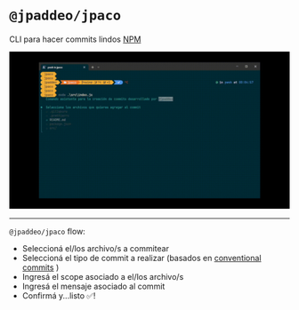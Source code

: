 # `@jpaddeo/jpaco`

CLI para hacer commits lindos [NPM](https://www.npmjs.com/@jpaddeo/jpaco)

![jpaco-demo](https://github.com/jpaddeo/jpaco/blob/main/.github/assets/jpaco.gif)

---

`@jpaddeo/jpaco` flow:

- Seleccioná el/los archivo/s a commitear
- Seleccioná el tipo de commit a realizar (basados en [conventional commits](https://www.conventionalcommits.org/) )
- Ingresá el scope asociado a el/los archivo/s 
- Ingresá el mensaje asociado al commit
- Confirmá y...listo ✅!